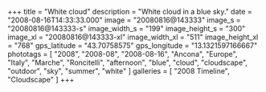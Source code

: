 +++
title = "White cloud"
description = "White cloud in a blue sky."
date = "2008-08-16T14:33:33.000"
image = "20080816@143333"
image_s = "20080816@143333-s"
image_width_s = "199"
image_height_s = "300"
image_xl = "20080816@143333-xl"
image_width_xl = "511"
image_height_xl = "768"
gps_latitude = "43.70758575"
gps_longitude = "13.1321597166667"
phototags = [ "2008", "2008-08", "2008-08-16", "Ancona", "Europe", "Italy", "Marche", "Roncitelli", "afternoon", "blue", "cloud", "cloudscape", "outdoor", "sky", "summer", "white" ]
galleries = [ "2008 Timeline", "Cloudscape" ]
+++
